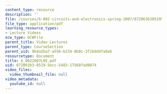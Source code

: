 ```yaml
---
content_type: resource
description: ''
file: /courses/6-002-circuits-and-electronics-spring-2007/072063b305195ecc548317568fad0874_6_0022007L05.pdf
file_type: application/pdf
learning_resource_types:
- Lecture Videos
ocw_type: OCWFile
parent_title: Video Lectures
parent_type: CourseSection
parent_uid: 9b4a2ba7-a556-b234-8b0c-3f1bdd4fa8ab
resourcetype: Document
title: 6_0022007L05.pdf
uid: 072063b3-0519-5ecc-5483-17568fad0874
video_files:
  video_thumbnail_file: null
video_metadata:
  youtube_id: null
---
```

